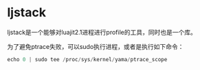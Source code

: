 # ljstack

ljstack是一个能够对luajit2.1进程进行profile的工具，同时也是一个库。

为了避免ptrace失败，可以sudo执行进程，或者是执行如下命令：
```cpp
echo 0 | sudo tee /proc/sys/kernel/yama/ptrace_scope
```